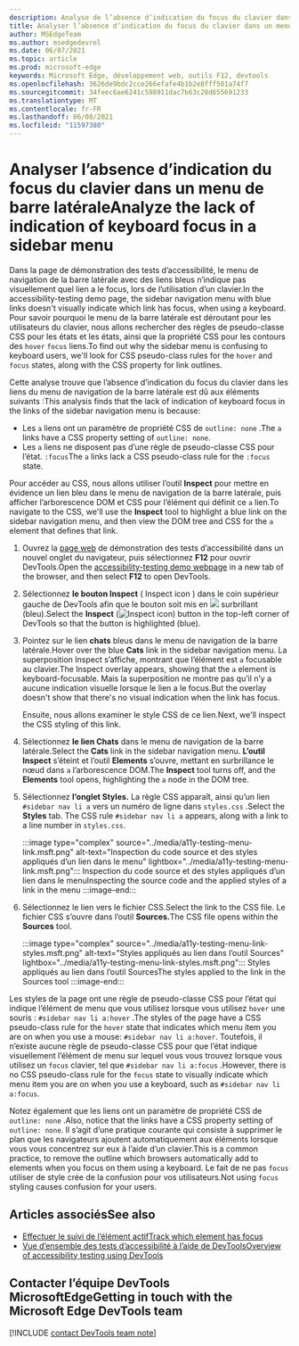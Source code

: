 ```yaml
---
description: Analyse de l’absence d’indication du focus du clavier dans un menu de barre latérale, en raison de l’absence d’une règle de pseudo-classe CSS pour l’état de mise au point sur un lien, combinée avec le lien n’ayant pas de paramètre de plan.
title: Analyser l’absence d’indication du focus du clavier dans un menu de barre latérale
author: MSEdgeTeam
ms.author: msedgedevrel
ms.date: 06/07/2021
ms.topic: article
ms.prod: microsoft-edge
keywords: Microsoft Edge, développement web, outils F12, devtools
ms.openlocfilehash: 3626de9bdc2cce266efafe4b1b2e8fff501a74f7
ms.sourcegitcommit: 34feec6ae6241c598911dac7b63c28d655691233
ms.translationtype: MT
ms.contentlocale: fr-FR
ms.lasthandoff: 06/08/2021
ms.locfileid: "11597380"
---
```

# <a name="analyze-the-lack-of-indication-of-keyboard-focus-in-a-sidebar-menu"></a><span data-ttu-id="bf986-104">Analyser l’absence d’indication du focus du clavier dans un menu de barre latérale</span><span class="sxs-lookup"><span data-stu-id="bf986-104">Analyze the lack of indication of keyboard focus in a sidebar menu</span></span>

<!-- Inspect tool, and CSS rules: pseudo-classes for states -->

<span data-ttu-id="bf986-105">Dans la page de démonstration des tests d’accessibilité, le menu de navigation de la barre latérale avec des liens bleus n’indique pas visuellement quel lien a le focus, lors de l’utilisation d’un clavier.</span><span class="sxs-lookup"><span data-stu-id="bf986-105">In the accessibility-testing demo page, the sidebar navigation menu with blue links doesn't visually indicate which link has focus, when using a keyboard.</span></span>  <span data-ttu-id="bf986-106">Pour savoir pourquoi le menu de la barre latérale est déroutant pour les utilisateurs du clavier, nous allons rechercher des règles de pseudo-classe CSS pour les états et les états, ainsi que la propriété CSS pour les contours des `hover` `focus` liens.</span><span class="sxs-lookup"><span data-stu-id="bf986-106">To find out why the sidebar menu is confusing to keyboard users, we'll look for CSS pseudo-class rules for the `hover` and `focus` states, along with the CSS property for link outlines.</span></span>  

<span data-ttu-id="bf986-107">Cette analyse trouve que l’absence d’indication du focus du clavier dans les liens du menu de navigation de la barre latérale est dû aux éléments suivants :</span><span class="sxs-lookup"><span data-stu-id="bf986-107">This analysis finds that the lack of indication of keyboard focus in the links of the sidebar navigation menu is because:</span></span>
*  <span data-ttu-id="bf986-108">Les `a` liens ont un paramètre de propriété CSS de `outline: none` .</span><span class="sxs-lookup"><span data-stu-id="bf986-108">The `a` links have a CSS property setting of `outline: none`.</span></span>
*  <span data-ttu-id="bf986-109">Les `a` liens ne disposent pas d’une règle de pseudo-classe CSS pour l’état. `:focus`</span><span class="sxs-lookup"><span data-stu-id="bf986-109">The `a` links lack a CSS pseudo-class rule for the `:focus` state.</span></span>

<span data-ttu-id="bf986-110">Pour accéder au CSS, nous allons utiliser l’outil **Inspect** pour mettre en évidence un lien bleu dans le menu de navigation de la barre latérale, puis afficher l’arborescence DOM et CSS pour l’élément qui définit ce `a` lien.</span><span class="sxs-lookup"><span data-stu-id="bf986-110">To navigate to the CSS, we'll use the **Inspect** tool to highlight a blue link on the sidebar navigation menu, and then view the DOM tree and CSS for the `a` element that defines that link.</span></span>

1.  <span data-ttu-id="bf986-111">Ouvrez la [page web][DevToolsA11yErrorsDemopage] de démonstration des tests d’accessibilité dans un nouvel onglet du navigateur, puis sélectionnez **F12** pour ouvrir DevTools.</span><span class="sxs-lookup"><span data-stu-id="bf986-111">Open the [accessibility-testing demo webpage][DevToolsA11yErrorsDemopage] in a new tab of the browser, and then select **F12** to open DevTools.</span></span>

1.  <span data-ttu-id="bf986-112">Sélectionnez **le bouton Inspect** \( Inspect icon \) dans le coin supérieur gauche de DevTools afin que le bouton soit mis en ![ ](../media/inspect-icon.msft.png) surbrillant (bleu).</span><span class="sxs-lookup"><span data-stu-id="bf986-112">Select the **Inspect** \(![Inspect icon](../media/inspect-icon.msft.png)\) button in the top-left corner of DevTools so that the button is highlighted (blue).</span></span>

1.  <span data-ttu-id="bf986-113">Pointez sur le lien **chats** bleus dans le menu de navigation de la barre latérale.</span><span class="sxs-lookup"><span data-stu-id="bf986-113">Hover over the blue **Cats** link in the sidebar navigation menu.</span></span>  <span data-ttu-id="bf986-114">La superposition Inspect s’affiche, montrant que l’élément est `a` focusable au clavier.</span><span class="sxs-lookup"><span data-stu-id="bf986-114">The Inspect overlay appears, showing that the `a` element is keyboard-focusable.</span></span>  <span data-ttu-id="bf986-115">Mais la superposition ne montre pas qu’il n’y a aucune indication visuelle lorsque le lien a le focus.</span><span class="sxs-lookup"><span data-stu-id="bf986-115">But the overlay doesn't show that there's no visual indication when the link has focus.</span></span>

    <span data-ttu-id="bf986-116">Ensuite, nous allons examiner le style CSS de ce lien.</span><span class="sxs-lookup"><span data-stu-id="bf986-116">Next, we'll inspect the CSS styling of this link.</span></span>
 
1.  <span data-ttu-id="bf986-117">Sélectionnez **le lien Chats** dans le menu de navigation de la barre latérale.</span><span class="sxs-lookup"><span data-stu-id="bf986-117">Select the **Cats** link in the sidebar navigation menu.</span></span>  <span data-ttu-id="bf986-118">**L’outil Inspect** s’éteint et l’outil **Elements** s’ouvre, mettant en surbrillance le nœud dans `a` l’arborescence DOM.</span><span class="sxs-lookup"><span data-stu-id="bf986-118">The **Inspect** tool turns off, and the **Elements** tool opens, highlighting the `a` node in the DOM tree.</span></span>

1.  <span data-ttu-id="bf986-119">Sélectionnez **l’onglet Styles.**  La règle CSS apparaît, ainsi qu’un lien `#sidebar nav li a` vers un numéro de ligne dans `styles.css` .</span><span class="sxs-lookup"><span data-stu-id="bf986-119">Select the **Styles** tab.  The CSS rule `#sidebar nav li a` appears, along with a link to a line number in `styles.css`.</span></span>

    :::image type="complex" source="../media/a11y-testing-menu-link.msft.png" alt-text="Inspection du code source et des styles appliqués d’un lien dans le menu" lightbox="../media/a11y-testing-menu-link.msft.png":::
        <span data-ttu-id="bf986-121">Inspection du code source et des styles appliqués d’un lien dans le menu</span><span class="sxs-lookup"><span data-stu-id="bf986-121">Inspecting the source code and the applied styles of a link in the menu</span></span>
    :::image-end:::
    
1.  <span data-ttu-id="bf986-122">Sélectionnez le lien vers le fichier CSS.</span><span class="sxs-lookup"><span data-stu-id="bf986-122">Select the link to the CSS file.</span></span>  <span data-ttu-id="bf986-123">Le fichier CSS s’ouvre dans l’outil **Sources.**</span><span class="sxs-lookup"><span data-stu-id="bf986-123">The CSS file opens within the **Sources** tool.</span></span>

    :::image type="complex" source="../media/a11y-testing-menu-link-styles.msft.png" alt-text="Styles appliqués au lien dans l’outil Sources" lightbox="../media/a11y-testing-menu-link-styles.msft.png":::
        <span data-ttu-id="bf986-125">Styles appliqués au lien dans l’outil Sources</span><span class="sxs-lookup"><span data-stu-id="bf986-125">The styles applied to the link in the Sources tool</span></span>
    :::image-end:::
    
<span data-ttu-id="bf986-126">Les styles de la page ont une règle de pseudo-classe CSS pour l’état qui indique l’élément de menu que vous utilisez lorsque vous utilisez `hover` une souris : `#sidebar nav li a:hover` .</span><span class="sxs-lookup"><span data-stu-id="bf986-126">The styles of the page have a CSS pseudo-class rule for the `hover` state that indicates which menu item you are on when you use a mouse: `#sidebar nav li a:hover`.</span></span>  <span data-ttu-id="bf986-127">Toutefois, il n’existe aucune règle de pseudo-classe CSS pour que l’état indique visuellement l’élément de menu sur lequel vous vous trouvez lorsque vous utilisez un `focus` clavier, tel que `#sidebar nav li a:focus` .</span><span class="sxs-lookup"><span data-stu-id="bf986-127">However, there is no CSS pseudo-class rule for the `focus` state to visually indicate which menu item you are on when you use a keyboard, such as `#sidebar nav li a:focus`.</span></span>

<span data-ttu-id="bf986-128">Notez également que les liens ont un paramètre de propriété CSS de `outline: none` .</span><span class="sxs-lookup"><span data-stu-id="bf986-128">Also, notice that the links have a CSS property setting of `outline: none`.</span></span>  <span data-ttu-id="bf986-129">Il s’agit d’une pratique courante qui consiste à supprimer le plan que les navigateurs ajoutent automatiquement aux éléments lorsque vous vous concentrez sur eux à l’aide d’un clavier.</span><span class="sxs-lookup"><span data-stu-id="bf986-129">This is a common practice, to remove the outline which browsers automatically add to elements when you focus on them using a keyboard.</span></span>  <span data-ttu-id="bf986-130">Le fait de ne pas `focus` utiliser de style crée de la confusion pour vos utilisateurs.</span><span class="sxs-lookup"><span data-stu-id="bf986-130">Not using `focus` styling causes confusion for your users.</span></span>


## <a name="see-also"></a><span data-ttu-id="bf986-131">Articles associés</span><span class="sxs-lookup"><span data-stu-id="bf986-131">See also</span></span> 

*  [<span data-ttu-id="bf986-132">Effectuer le suivi de l’élément actif</span><span class="sxs-lookup"><span data-stu-id="bf986-132">Track which element has focus</span></span>](focus.md)
*  [<span data-ttu-id="bf986-133">Vue d’ensemble des tests d’accessibilité à l’aide de DevTools</span><span class="sxs-lookup"><span data-stu-id="bf986-133">Overview of accessibility testing using DevTools</span></span>](accessibility-testing-in-devtools.md)


## <a name="getting-in-touch-with-the-microsoft-edge-devtools-team"></a><span data-ttu-id="bf986-134">Contacter l’équipe DevTools MicrosoftEdge</span><span class="sxs-lookup"><span data-stu-id="bf986-134">Getting in touch with the Microsoft Edge DevTools team</span></span>  

[!INCLUDE [contact DevTools team note](../includes/contact-devtools-team-note.md)]  


<!-- links -->
[DevToolsA11yErrorsDemopage]: https://microsoftedge.github.io/DevToolsSamples/a11y-testing/page-with-errors.html "Page web de démonstration de test d’accessibilité | GitHub"
